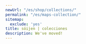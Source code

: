 ```yaml
---
newUrl: "/es/shop/collections/"
permalink: "/es/maps-collection/"
sitemap:
  exclude: 'yes'
title: sóijen | colecciones
description: We've moved!
---
```

